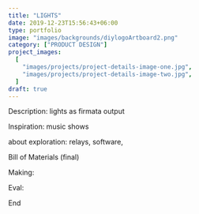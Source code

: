 ```yaml
---
title: "LIGHTS"
date: 2019-12-23T15:56:43+06:00
type: portfolio
image: "images/backgrounds/diylogoArtboard2.png"
category: ["PRODUCT DESIGN"]
project_images:
  [
    "images/projects/project-details-image-one.jpg",
    "images/projects/project-details-image-two.jpg",
  ]
draft: true
---
```


Description: lights as firmata output

Inspiration: music shows

about exploration: relays, software,

Bill of Materials (final)

Making:

Eval:

End
